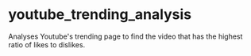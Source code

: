# youtube_trending_analysis
Analyses Youtube's trending page to find the video that has the highest ratio of likes to dislikes.
